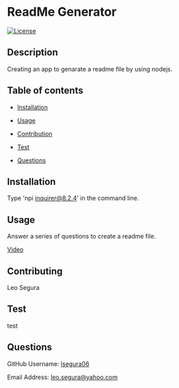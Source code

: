 
# ReadMe Generator
[![License](https://img.shields.io/badge/License-Apache_2.0-blue.svg)](https://opensource.org/licenses/Apache-2.0)
## Description
Creating an app to genarate a readme file by using nodejs.


## Table of contents


- [Installation](#Insallation)

- [Usage](#Usage)

- [Contribution](#Contributing)

- [Test](#Test)

- [Questions](#Questions)


## Installation
Type 'npi inquirer@8.2.4' in the command line.


## Usage
Answer a series of questions to create a readme file.

[Video](https://drive.google.com/file/d/1wupP4ZFmxmaOtvr_UjZa9a6ijjvckynh/view)


## Contributing
Leo Segura


## Test
test


## Questions


GitHub Username: [lsegura06](https://github.com/lsegura06)


Email Address: [leo.segura@yahoo.com](leo.segura@yahoo.com)